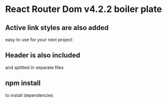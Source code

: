 # React Router Dom v4.2.2 boiler plate

## Active link styles are also added
easy to use for your next project


## Header is also included
and splitted in separate files



## npm install
 to install dependencies


